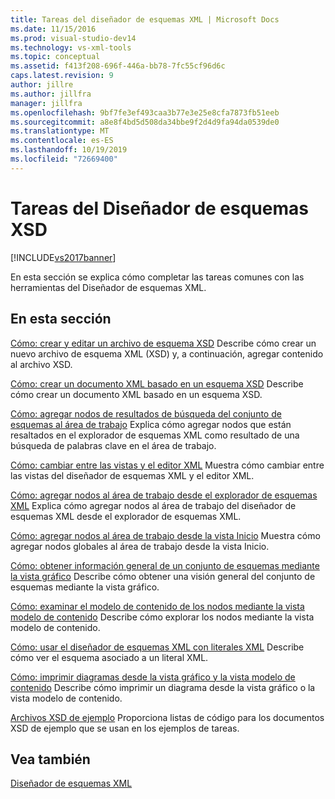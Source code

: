 ```yaml
---
title: Tareas del diseñador de esquemas XML | Microsoft Docs
ms.date: 11/15/2016
ms.prod: visual-studio-dev14
ms.technology: vs-xml-tools
ms.topic: conceptual
ms.assetid: f413f208-696f-446a-bb78-7fc55cf96d6c
caps.latest.revision: 9
author: jillre
ms.author: jillfra
manager: jillfra
ms.openlocfilehash: 9bf7fe3ef493caa3b77e3e25e8cfa7873fb51eeb
ms.sourcegitcommit: a8e8f4bd5d508da34bbe9f2d4d9fa94da0539de0
ms.translationtype: MT
ms.contentlocale: es-ES
ms.lasthandoff: 10/19/2019
ms.locfileid: "72669400"
---
```

# <a name="xml-schema-designer-tasks"></a>Tareas del Diseñador de esquemas XSD
[!INCLUDE[vs2017banner](../includes/vs2017banner.md)]

En esta sección se explica cómo completar las tareas comunes con las herramientas del Diseñador de esquemas XML.

## <a name="in-this-section"></a>En esta sección
 [Cómo: crear y editar un archivo de esquema XSD](../xml-tools/how-to-create-and-edit-an-xsd-schema-file.md) Describe cómo crear un nuevo archivo de esquema XML (XSD) y, a continuación, agregar contenido al archivo XSD.

 [Cómo: crear un documento XML basado en un esquema XSD](../xml-tools/how-to-create-an-xml-document-based-on-an-xsd-schema.md) Describe cómo crear un documento XML basado en un esquema XSD.

 [Cómo: agregar nodos de resultados de búsqueda del conjunto de esquemas al área de trabajo](../xml-tools/how-to-add-schema-set-search-result-nodes-to-the-workspace.md) Explica cómo agregar nodos que están resaltados en el explorador de esquemas XML como resultado de una búsqueda de palabras clave en el área de trabajo.

 [Cómo: cambiar entre las vistas y el editor XML](../xml-tools/how-to-switch-between-views-and-the-xml-editor.md) Muestra cómo cambiar entre las vistas del diseñador de esquemas XML y el editor XML.

 [Cómo: agregar nodos al área de trabajo desde el explorador de esquemas XML](../xml-tools/how-to-add-nodes-to-the-workspace-from-the-xml-schema-explorer.md) Explica cómo agregar nodos al área de trabajo del diseñador de esquemas XML desde el explorador de esquemas XML.

 [Cómo: agregar nodos al área de trabajo desde la vista Inicio](../xml-tools/how-to-add-nodes-to-the-workspace-from-the-start-view.md) Muestra cómo agregar nodos globales al área de trabajo desde la vista Inicio.

 [Cómo: obtener información general de un conjunto de esquemas mediante la vista gráfico](../xml-tools/how-to-get-an-overview-of-a-schema-set-using-the-graph-view.md) Describe cómo obtener una visión general del conjunto de esquemas mediante la vista gráfico.

 [Cómo: examinar el modelo de contenido de los nodos mediante la vista modelo de contenido](../xml-tools/how-to-examine-the-content-model-of-nodes-using-the-content-model-view.md) Describe cómo explorar los nodos mediante la vista modelo de contenido.

 [Cómo: usar el diseñador de esquemas XML con literales XML](../xml-tools/how-to-use-the-xml-schema-designer-with-xml-literals.md) Describe cómo ver el esquema asociado a un literal XML.

 [Cómo: imprimir diagramas desde la vista gráfico y la vista modelo de contenido](../xml-tools/how-to-print-diagrams-from-the-graph-view-and-the-content-model-view.md) Describe cómo imprimir un diagrama desde la vista gráfico o la vista modelo de contenido.

 [Archivos XSD de ejemplo](../xml-tools/sample-xsd-files.md) Proporciona listas de código para los documentos XSD de ejemplo que se usan en los ejemplos de tareas.

## <a name="see-also"></a>Vea también
 [Diseñador de esquemas XML](../xml-tools/xml-schema-designer.md)
